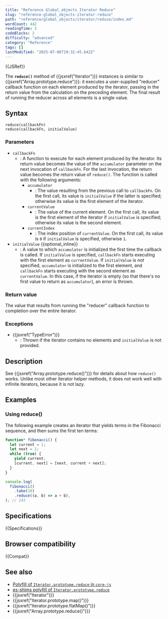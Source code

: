 ```yaml
---
title: "Reference Global_objects Iterator Reduce"
slug: "reference-global_objects-iterator-reduce"
path: "reference/global_objects/iterator/reduce/index.md"
wordCount: 442
readingTime: 3
codeBlocks: 2
difficulty: "advanced"
category: "Reference"
tags: []
lastModified: "2025-07-06T19:32:45.642Z"
---
```



{{JSRef}}

The **`reduce()`** method of {{jsxref("Iterator")}} instances is similar to {{jsxref("Array.prototype.reduce")}}: it executes a user-supplied "reducer" callback function on each element produced by the iterator, passing in the return value from the calculation on the preceding element. The final result of running the reducer across all elements is a single value.

## Syntax

```js-nolint
reduce(callbackFn)
reduce(callbackFn, initialValue)
```

### Parameters

- `callbackFn`
  - : A function to execute for each element produced by the iterator. Its return value becomes the value of the `accumulator` parameter on the next invocation of `callbackFn`. For the last invocation, the return value becomes the return value of `reduce()`. The function is called with the following arguments:
    - `accumulator`
      - : The value resulting from the previous call to `callbackFn`. On the first call, its value is `initialValue` if the latter is specified; otherwise its value is the first element of the iterator.
    - `currentValue`
      - : The value of the current element. On the first call, its value is the first element of the iterator if `initialValue` is specified; otherwise its value is the second element.
    - `currentIndex`
      - : The index position of `currentValue`. On the first call, its value is `0` if `initialValue` is specified, otherwise `1`.
- `initialValue` {{optional_inline}}
  - : A value to which `accumulator` is initialized the first time the callback is called. If `initialValue` is specified, `callbackFn` starts executing with the first element as `currentValue`. If `initialValue` is _not_ specified, `accumulator` is initialized to the first element, and `callbackFn` starts executing with the second element as `currentValue`. In this case, if the iterator is empty (so that there's no first value to return as `accumulator`), an error is thrown.

### Return value

The value that results from running the "reducer" callback function to completion over the entire iterator.

### Exceptions

- {{jsxref("TypeError")}}
  - : Thrown if the iterator contains no elements and `initialValue` is not provided.

## Description

See {{jsxref("Array.prototype.reduce()")}} for details about how `reduce()` works. Unlike most other iterator helper methods, it does not work well with infinite iterators, because it is not lazy.

## Examples

### Using reduce()

The following example creates an iterator that yields terms in the Fibonacci sequence, and then sums the first ten terms:

```js
function* fibonacci() {
  let current = 1;
  let next = 1;
  while (true) {
    yield current;
    [current, next] = [next, current + next];
  }
}

console.log(
  fibonacci()
    .take(10)
    .reduce((a, b) => a + b),
); // 143
```

## Specifications

{{Specifications}}

## Browser compatibility

{{Compat}}

## See also

- [Polyfill of `Iterator.prototype.reduce` in `core-js`](https://github.com/zloirock/core-js#iterator-helpers)
- [es-shims polyfill of `Iterator.prototype.reduce`](https://www.npmjs.com/package/es-iterator-helpers)
- {{jsxref("Iterator")}}
- {{jsxref("Iterator.prototype.map()")}}
- {{jsxref("Iterator.prototype.flatMap()")}}
- {{jsxref("Array.prototype.reduce()")}}

